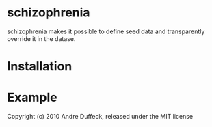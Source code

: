 # schizophrenia

schizophrenia makes it possible to define seed data and transparently override it in the datase. 

# Installation


# Example


Copyright (c) 2010 Andre Duffeck, released under the MIT license
